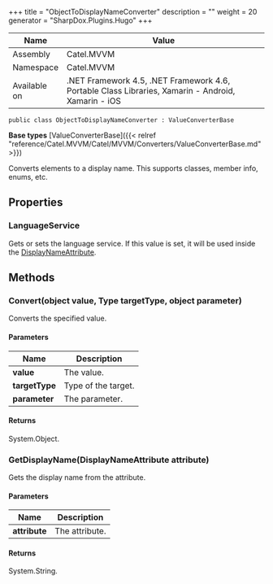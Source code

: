

+++
title = "ObjectToDisplayNameConverter" 
description = ""
weight = 20
generator = "SharpDox.Plugins.Hugo"
+++

Name|Value
---|---
Assembly|Catel.MVVM
Namespace|Catel.MVVM
Available on|.NET Framework 4.5, .NET Framework 4.6, Portable Class Libraries, Xamarin - Android, Xamarin - iOS

```
public class ObjectToDisplayNameConverter : ValueConverterBase
```

**Base types**
[ValueConverterBase]({{&lt; relref "reference/Catel.MVVM/Catel/MVVM/Converters/ValueConverterBase.md" &gt;}})

Converts elements to a display name. This supports classes, member info, enums, etc.

## Properties

### LanguageService

Gets or sets the language service. If this value is set, it will be used inside the [DisplayNameAttribute](#).

## Methods

### Convert(object value, Type targetType, object parameter)

Converts the specified value.

#### Parameters

Name|Description
---|---
**value**|The value.
**targetType**|Type of the target.
**parameter**|The parameter.

#### Returns

System.Object.

### GetDisplayName(DisplayNameAttribute attribute)

Gets the display name from the attribute.

#### Parameters

Name|Description
---|---
**attribute**|The attribute.

#### Returns

System.String.

